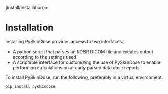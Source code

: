 (install/installation)=
# Installation

Installing PySkinDose provides access to two interfaces.

* A python script that parses an RDSR DICOM file and creates output according to the settings used
* A scriptable interface for customizing the use of PySkinDose to enable performing calculations on already parsed data dose reports

To install PySkinDose, run the following, preferably in a virtual environment:

```bash
pip install pyskindose
```


